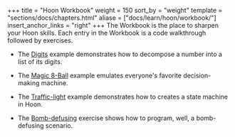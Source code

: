 +++
title = "Hoon Workbook"
weight = 150
sort_by = "weight"
template = "sections/docs/chapters.html"
aliase = ["docs/learn/hoon/workbook/"]
insert_anchor_links = "right"
+++
The Workbook is the place to sharpen your Hoon skills. Each entry in the
Workbook is a code walkthrough followed by exercises.

- The [Digits](@/docs/tutorials/hoon/workbook/digits.md) example demonstrates how to decompose a number into a list of its digits.

- The [Magic 8-Ball](@/docs/tutorials/hoon/workbook/eightball.md) example emulates everyone's favorite decision-making machine.

- The [Traffic-light](@/docs/tutorials/hoon/workbook/traffic-light.md) example demonstrates how to creates a state machine in Hoon.

- The [Bomb-defusing](@/docs/tutorials/hoon/workbook/bomb.md) exercise shows how to program, well, a bomb-defusing scenario.
